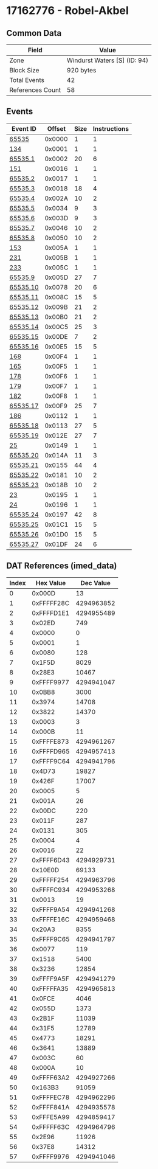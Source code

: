 # 17162776 - Robel-Akbel

## Common Data

| Field            | Value                        |
|------------------|------------------------------|
| Zone             | Windurst Waters [S] (ID: 94) |
| Block Size       | 920 bytes                    |
| Total Events     | 42                           |
| References Count | 58                           |

## Events

| Event ID                  | Offset   |   Size |   Instructions |
|---------------------------|----------|--------|----------------|
| [65535](./65535.md)       | 0x0000   |      1 |              1 |
| [134](./134.md)           | 0x0001   |      1 |              1 |
| [65535.1](./65535.1.md)   | 0x0002   |     20 |              6 |
| [151](./151.md)           | 0x0016   |      1 |              1 |
| [65535.2](./65535.2.md)   | 0x0017   |      1 |              1 |
| [65535.3](./65535.3.md)   | 0x0018   |     18 |              4 |
| [65535.4](./65535.4.md)   | 0x002A   |     10 |              2 |
| [65535.5](./65535.5.md)   | 0x0034   |      9 |              3 |
| [65535.6](./65535.6.md)   | 0x003D   |      9 |              3 |
| [65535.7](./65535.7.md)   | 0x0046   |     10 |              2 |
| [65535.8](./65535.8.md)   | 0x0050   |     10 |              2 |
| [153](./153.md)           | 0x005A   |      1 |              1 |
| [231](./231.md)           | 0x005B   |      1 |              1 |
| [233](./233.md)           | 0x005C   |      1 |              1 |
| [65535.9](./65535.9.md)   | 0x005D   |     27 |              7 |
| [65535.10](./65535.10.md) | 0x0078   |     20 |              6 |
| [65535.11](./65535.11.md) | 0x008C   |     15 |              5 |
| [65535.12](./65535.12.md) | 0x009B   |     21 |              2 |
| [65535.13](./65535.13.md) | 0x00B0   |     21 |              2 |
| [65535.14](./65535.14.md) | 0x00C5   |     25 |              3 |
| [65535.15](./65535.15.md) | 0x00DE   |      7 |              2 |
| [65535.16](./65535.16.md) | 0x00E5   |     15 |              5 |
| [168](./168.md)           | 0x00F4   |      1 |              1 |
| [165](./165.md)           | 0x00F5   |      1 |              1 |
| [178](./178.md)           | 0x00F6   |      1 |              1 |
| [179](./179.md)           | 0x00F7   |      1 |              1 |
| [182](./182.md)           | 0x00F8   |      1 |              1 |
| [65535.17](./65535.17.md) | 0x00F9   |     25 |              7 |
| [186](./186.md)           | 0x0112   |      1 |              1 |
| [65535.18](./65535.18.md) | 0x0113   |     27 |              5 |
| [65535.19](./65535.19.md) | 0x012E   |     27 |              7 |
| [25](./25.md)             | 0x0149   |      1 |              1 |
| [65535.20](./65535.20.md) | 0x014A   |     11 |              3 |
| [65535.21](./65535.21.md) | 0x0155   |     44 |              4 |
| [65535.22](./65535.22.md) | 0x0181   |     10 |              2 |
| [65535.23](./65535.23.md) | 0x018B   |     10 |              2 |
| [23](./23.md)             | 0x0195   |      1 |              1 |
| [24](./24.md)             | 0x0196   |      1 |              1 |
| [65535.24](./65535.24.md) | 0x0197   |     42 |              8 |
| [65535.25](./65535.25.md) | 0x01C1   |     15 |              5 |
| [65535.26](./65535.26.md) | 0x01D0   |     15 |              5 |
| [65535.27](./65535.27.md) | 0x01DF   |     24 |              6 |

## DAT References (imed_data)

|   Index | Hex Value   |   Dec Value |
|---------|-------------|-------------|
|       0 | 0x000D      |          13 |
|       1 | 0xFFFFF28C  |  4294963852 |
|       2 | 0xFFFFD1E1  |  4294955489 |
|       3 | 0x02ED      |         749 |
|       4 | 0x0000      |           0 |
|       5 | 0x0001      |           1 |
|       6 | 0x0080      |         128 |
|       7 | 0x1F5D      |        8029 |
|       8 | 0x28E3      |       10467 |
|       9 | 0xFFFF9977  |  4294941047 |
|      10 | 0x0BB8      |        3000 |
|      11 | 0x3974      |       14708 |
|      12 | 0x3822      |       14370 |
|      13 | 0x0003      |           3 |
|      14 | 0x000B      |          11 |
|      15 | 0xFFFFE873  |  4294961267 |
|      16 | 0xFFFFD965  |  4294957413 |
|      17 | 0xFFFF9C64  |  4294941796 |
|      18 | 0x4D73      |       19827 |
|      19 | 0x426F      |       17007 |
|      20 | 0x0005      |           5 |
|      21 | 0x001A      |          26 |
|      22 | 0x00DC      |         220 |
|      23 | 0x011F      |         287 |
|      24 | 0x0131      |         305 |
|      25 | 0x0004      |           4 |
|      26 | 0x0016      |          22 |
|      27 | 0xFFFF6D43  |  4294929731 |
|      28 | 0x10E0D     |       69133 |
|      29 | 0xFFFFF254  |  4294963796 |
|      30 | 0xFFFFC934  |  4294953268 |
|      31 | 0x0013      |          19 |
|      32 | 0xFFFF9A54  |  4294941268 |
|      33 | 0xFFFFE16C  |  4294959468 |
|      34 | 0x20A3      |        8355 |
|      35 | 0xFFFF9C65  |  4294941797 |
|      36 | 0x0077      |         119 |
|      37 | 0x1518      |        5400 |
|      38 | 0x3236      |       12854 |
|      39 | 0xFFFF9A5F  |  4294941279 |
|      40 | 0xFFFFFA35  |  4294965813 |
|      41 | 0x0FCE      |        4046 |
|      42 | 0x055D      |        1373 |
|      43 | 0x2B1F      |       11039 |
|      44 | 0x31F5      |       12789 |
|      45 | 0x4773      |       18291 |
|      46 | 0x3641      |       13889 |
|      47 | 0x003C      |          60 |
|      48 | 0x000A      |          10 |
|      49 | 0xFFFF63A2  |  4294927266 |
|      50 | 0x163B3     |       91059 |
|      51 | 0xFFFFEC78  |  4294962296 |
|      52 | 0xFFFF841A  |  4294935578 |
|      53 | 0xFFFE5A99  |  4294859417 |
|      54 | 0xFFFFF63C  |  4294964796 |
|      55 | 0x2E96      |       11926 |
|      56 | 0x37E8      |       14312 |
|      57 | 0xFFFF9976  |  4294941046 |
